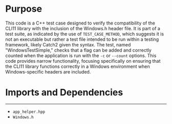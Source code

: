 # Purpose
This code is a C++ test case designed to verify the compatibility of the CLI11 library with the inclusion of the Windows.h header file. It is part of a test suite, as indicated by the use of `TEST_CASE_METHOD`, which suggests it is not an executable but rather a test file intended to be run within a testing framework, likely Catch2 given the syntax. The test, named "WindowsTestSimple," checks that a flag can be added and correctly counted when the application is run with the `-c` or `--count` options. This code provides narrow functionality, focusing specifically on ensuring that the CLI11 library functions correctly in a Windows environment when Windows-specific headers are included.
# Imports and Dependencies

---
- `app_helper.hpp`
- `Windows.h`


